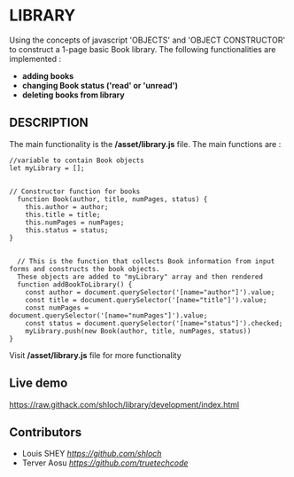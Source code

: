 # LIBRARY

Using the concepts of javascript 'OBJECTS' and 'OBJECT CONSTRUCTOR' to construct a 1-page basic Book library. The following functionalities are implemented :

- **adding books**
- **changing Book status ('read' or 'unread')**
- **deleting books from library**

## DESCRIPTION

The main functionality is the **/asset/library.js** file. The main functions are :

```
//variable to contain Book objects
let myLibrary = [];


// Constructor function for books
  function Book(author, title, numPages, status) {
    this.author = author;
    this.title = title;
    this.numPages = numPages;
    this.status = status;
}


  // This is the function that collects Book information from input forms and constructs the book objects.
  These objects are added to "myLibrary" array and then rendered
  function addBookToLibrary() {
    const author = document.querySelector('[name="author"]').value;
    const title = document.querySelector('[name="title"]').value;
    const numPages = document.querySelector('[name="numPages"]').value;
    const status = document.querySelector('[name="status"]').checked;
    myLibrary.push(new Book(author, title, numPages, status))
}

```

Visit **/asset/library.js** file for more functionality

## Live demo

https://raw.githack.com/shloch/library/development/index.html

## Contributors

- Louis SHEY _https://github.com/shloch_
- Terver Aosu _https://github.com/truetechcode_
